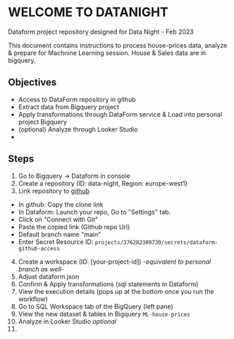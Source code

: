 # WELCOME TO DATANIGHT
Dataform project repository designed for Data Night - Feb 2023

This document contains instructions to process house-prices data, analyze & prepare for Machnine Learning session.
House & Sales data are in bigquery. 
## Objectives
* Access to DataForm repository in github
* Extract data from Bigquery project
* Apply transformations through DataForm service & Load into personal project Bigquery
* (optional) Analyze through Looker Studio
* 
## Steps
1. Go to Bigquery -> Dataform in console
2. Create a repository (ID: data-night, Region: europe-west1)
3. Link repository to [github](https://github.com/devoteamgcloud/data-night-dataform)
* In github: Copy the clone link
* In Dataform: Launch your repo, Go to "Settings" tab.
* Click on "Connect with Git"
* Paste the copied link (Github repo Url)
* Default branch name "main"
* Enter Secret Resource ID: `projects/376282389739/secrets/dataform-github-access`
4. Create a workspace (ID: [your-project-id]) *-equivalent to personal branch as well-*
5. Adjust dataform.json
6. Confirm & Apply transformations  (sql statements in Dataform)
7. View the execution details (pops up at the bottom once you run the workflow)
8. Go to SQL Workspace tab of the BigQuery (left pane)
9. View the new dataset & tables in Bigquery `ML-house-prices`
10. Analyze in Looker Studio *optional*
11. 
